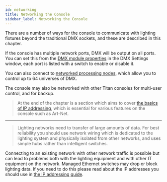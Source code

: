 ```yaml
---
id: networking
title: Networking the Console
sidebar_label: Networking the Console
---
```




There are a number of ways for the console to communicate with lighting fixtures beyond the traditional DMX sockets, and these are described in this chapter.

If the console has multiple network ports, DMX will be output on all ports. You can set this from the [DMX module properties](system-settings/dmx-output-mapping.md#configuring-dmx-outputs) in the DMX Settings window, each port is listed with a switch to enable or disable it.

You can also connect to [networked processing nodes](titan-net.md), which allow you to control up to 64 universes of DMX.

The console may also be networked with other Titan consoles for multi-user control, and for backup.


> At the end of the chapter is a section which aims to cover [the basics of
IP addressing](networking/a-quick-guide-to-ip-addressing.md), which is essential for various features on the console
such as Art-Net.

---
  
> Lighting networks need to transfer of large amounts of data. For best reliability you should use network wiring which is dedicated to the lighting system and physically isolated from other networks, and uses simple hubs rather than intelligent switches.
  
Connecting to an existing network with other network traffic is possible but can lead to problems both with the lighting equipment and with other IT equipment on the network. Managed Ethernet switches may drop or block lighting data. If you need to do this please read about the IP addresses you should use in [the IP addressing guide](networking/a-quick-guide-to-ip-addressing.md).
